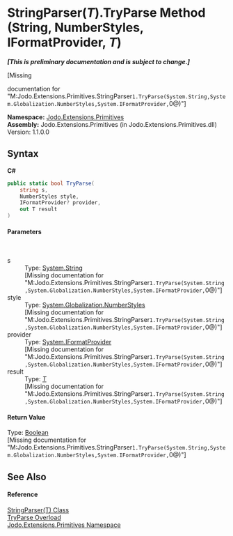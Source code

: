 # StringParser(*T*).TryParse Method (String, NumberStyles, IFormatProvider, *T*)
 _**\[This is preliminary documentation and is subject to change.\]**_

\[Missing <summary> documentation for "M:Jodo.Extensions.Primitives.StringParser`1.TryParse(System.String,System.Globalization.NumberStyles,System.IFormatProvider,`0@)"\]

**Namespace:**&nbsp;<a href="N_Jodo_Extensions_Primitives">Jodo.Extensions.Primitives</a><br />**Assembly:**&nbsp;Jodo.Extensions.Primitives (in Jodo.Extensions.Primitives.dll) Version: 1.1.0.0

## Syntax

**C#**<br />
``` C#
public static bool TryParse(
	string s,
	NumberStyles style,
	IFormatProvider? provider,
	out T result
)
```


#### Parameters
&nbsp;<dl><dt>s</dt><dd>Type: <a href="https://docs.microsoft.com/dotnet/api/system.string" target="_blank" rel="noopener noreferrer">System.String</a><br />\[Missing <param name="s"/> documentation for "M:Jodo.Extensions.Primitives.StringParser`1.TryParse(System.String,System.Globalization.NumberStyles,System.IFormatProvider,`0@)"\]</dd><dt>style</dt><dd>Type: <a href="https://docs.microsoft.com/dotnet/api/system.globalization.numberstyles" target="_blank" rel="noopener noreferrer">System.Globalization.NumberStyles</a><br />\[Missing <param name="style"/> documentation for "M:Jodo.Extensions.Primitives.StringParser`1.TryParse(System.String,System.Globalization.NumberStyles,System.IFormatProvider,`0@)"\]</dd><dt>provider</dt><dd>Type: <a href="https://docs.microsoft.com/dotnet/api/system.iformatprovider" target="_blank" rel="noopener noreferrer">System.IFormatProvider</a><br />\[Missing <param name="provider"/> documentation for "M:Jodo.Extensions.Primitives.StringParser`1.TryParse(System.String,System.Globalization.NumberStyles,System.IFormatProvider,`0@)"\]</dd><dt>result</dt><dd>Type: <a href="T_Jodo_Extensions_Primitives_StringParser_1">*T*</a><br />\[Missing <param name="result"/> documentation for "M:Jodo.Extensions.Primitives.StringParser`1.TryParse(System.String,System.Globalization.NumberStyles,System.IFormatProvider,`0@)"\]</dd></dl>

#### Return Value
Type: <a href="https://docs.microsoft.com/dotnet/api/system.boolean" target="_blank" rel="noopener noreferrer">Boolean</a><br />\[Missing <returns> documentation for "M:Jodo.Extensions.Primitives.StringParser`1.TryParse(System.String,System.Globalization.NumberStyles,System.IFormatProvider,`0@)"\]

## See Also


#### Reference
<a href="T_Jodo_Extensions_Primitives_StringParser_1">StringParser(T) Class</a><br /><a href="Overload_Jodo_Extensions_Primitives_StringParser_1_TryParse">TryParse Overload</a><br /><a href="N_Jodo_Extensions_Primitives">Jodo.Extensions.Primitives Namespace</a><br />